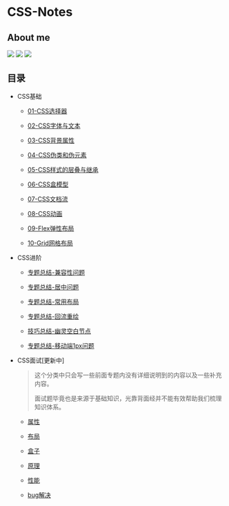 # CSS-Notes

## About me

[![](https://badgen.net/badge/blog/檐上有月☽/?icon=sourcegraph&color=FFC83D)](https://rodrick.cn) [![](https://badgen.net/badge/github/Rodrick278/?icon=github&color=blue&label)](https://github.com/rodrick278/) [![](https://badgen.net/badge/yuque/yuque/?icon=telegram&color=34CE7B&label)](https://www.yuque.com/rodrick-miz0p)

## 目录

- CSS基础
  - [01-CSS选择器](01-CSS基础/01-CSS选择器.md)
  
  - [02-CSS字体与文本](01-CSS基础/02-CSS字体与文本.md)
  
  - [03-CSS背景属性](01-CSS基础/03-CSS背景属性.md)
  
  - [04-CSS伪类和伪元素](01-CSS基础/04-CSS伪类和伪元素.md)
  
  - [05-CSS样式的层叠与继承](01-CSS基础/05-CSS样式的层叠与继承.md)
  
  - [06-CSS盒模型](01-CSS基础/06-CSS盒模型.md)
  
  - [07-CSS文档流](01-CSS基础/07-CSS文档流.md)
  
  - [08-CSS动画](01-CSS基础/08-CSS动画.md)
  
  - [09-Flex弹性布局](01-CSS基础/09-Flex弹性布局.md)
  
  - [10-Grid网格布局](01-CSS基础/10-Grid网格布局.md)
  
- CSS进阶
  - [专题总结-兼容性问题](02-CSS进阶/专题总结-兼容性问题.md)
  
  - [专题总结-居中问题](02-CSS进阶/专题总结-居中问题.md)
  
  - [专题总结-常用布局](02-CSS进阶/专题总结-常用布局.md)
  
  - [专题总结-回流重绘](02-CSS进阶/专题总结-回流重绘.md)
  
  - [技巧总结-幽灵空白节点](02-CSS进阶/技巧总结-幽灵空白节点.md)
  
  - [专题总结-移动端1px问题](02-CSS进阶/专题总结-移动端1px问题.md)
  
- CSS面试[更新中]
  > 这个分类中只会写一些前面专题内没有详细说明到的内容以及一些补充内容。
  >
  > 面试题毕竟也是来源于基础知识，光靠背面经并不能有效帮助我们梳理知识体系。
  
  - [属性](03-CSS面试/属性.md)
  
  - [布局](03-CSS面试/布局.md)
  
  - [盒子](03-CSS面试/盒子.md)
  
  - [原理](03-CSS面试/原理.md)
  
  - [性能](03-CSS面试/性能.md)
  
  - [bug解决](03-CSS面试/bug解决.md)
  
 
  
  

